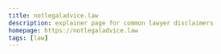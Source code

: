 ```yaml
---
title: notlegaladvice.law
description: explainer page for common lawyer disclaimers
homepage: https://notlegaladvice.law
tags: [law]
---
```

